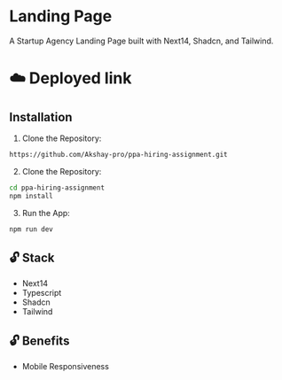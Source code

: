 
# Landing Page

A Startup Agency Landing Page built with Next14, Shadcn, and Tailwind.


# ☁️ Deployed link


## Installation

1. Clone the Repository:

```bash
https://github.com/Akshay-pro/ppa-hiring-assignment.git
```

2. Clone the Repository:

```bash
cd ppa-hiring-assignment
npm install
```
3. Run the App:
```bash
npm run dev
```


## 🔓 Stack
- Next14
- Typescript
- Shadcn
- Tailwind

## 🔓 Benefits
- Mobile Responsiveness

